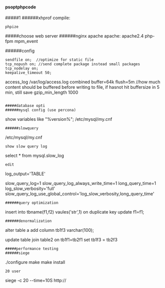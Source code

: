 #### psoptphpcode
#####1
######xhprof
compile:
```
phpize
```
#####choose web server
######nginx apache
apache: apache2.4 php-fpm mpm_event

######config
```
sendfile on;  //optimize for static file
tcp_nopush on; //send complete package instead small packages
tcp_nodelay on;
keepalive_timeout 50;

```
access_log /var/log/access.log combined buffer=64k flush=5m  //how much content should be buffered before writing to file, if hasnot hit buffersize in 5 min, still save
gzip_min_length 1000
```

#####database opti
######mysql config (use percona)
```
show variables like "%version%";
/etc/mysql/my.cnf
```
######slowquery
```
/etc/mysql/my.cnf
```
show slow query log
```
select * from mysql.slow_log
```
edit
```
log_output='TABLE'

slow_query_log=1
slow_query_log_always_write_time=1
long_query_time=1
log_slow_verbosity='full'
slow_query_log_use_global_control='log_slow_verbosity,long_query_time'
```
######query optimization
```
insert into tbname(f1,f2) vaules('str',1) on duplicate key update f1=f1;
```
######denormalization
```
alter table a add column tb1f3 varchar(100);

update table join table2 on tb1f1=tb2f1 set tb1f3 = tb2f3
```
#####performance testing
######siege
```
./configure
make
make install
```
20 user
```
siege -c 20 --time=10S http://
```
